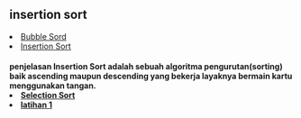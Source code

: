 <html>
<head>
    <h2>insertion sort</h2>
</head>
<body>
    <li><a href="#Bubble Sort">Bubble Sord</a></li>
    <li><a href="#insertion sort">Insertion Sort</a></li>
    <h4>penjelasan
      Insertion Sort adalah sebuah algoritma pengurutan(sorting) baik ascending maupun descending yang bekerja layaknya bermain kartu menggunakan tangan.
    <li><a href="#Selection sort">Selection Sort</a></li>
    <li><a href="#latihan">latihan 1</a></li>    
</body>
</html>
